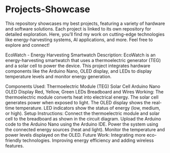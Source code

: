 # Projects-Showcase
This repository showcases my best projects, featuring a variety of hardware and software solutions. Each project is linked to its own repository for detailed exploration. Here, you’ll find my work on cutting-edge technologies like energy-harvesting systems, AI applications, and more. Feel free to explore and connect!

EcoWatch - Energy Harvesting Smartwatch
Description:
EcoWatch is an energy-harvesting smartwatch that uses a thermoelectric generator (TEG) and a solar cell to power the device. This project integrates hardware components like the Arduino Nano, OLED display, and LEDs to display temperature levels and monitor energy generation.

Components Used:
Thermoelectric Module (TEG)
Solar Cell
Arduino Nano
OLED Display
Red, Yellow, Green LEDs
Breadboard and Wires
Working:
The thermoelectric module converts heat into electrical energy.
The solar cell generates power when exposed to light.
The OLED display shows the real-time temperature.
LED indicators show the status of energy (low, medium, or high).
Setup Instructions:
Connect the thermoelectric module and solar cell to the breadboard as shown in the circuit diagram.
Upload the Arduino code to the Arduino Nano using the Arduino IDE.
Power the system using the connected energy sources (heat and light).
Monitor the temperature and power levels displayed on the OLED.
Future Work:
Integrating more eco-friendly technologies.
Improving energy efficiency and adding wireless features.
